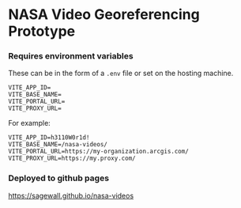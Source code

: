 # NASA Video Georeferencing Prototype

### Requires environment variables
These can be in the form of a `.env` file or set on the hosting machine.
```
VITE_APP_ID=
VITE_BASE_NAME=
VITE_PORTAL_URL=
VITE_PROXY_URL=
```

For example:
```
VITE_APP_ID=h3110W0r1d!
VITE_BASE_NAME=/nasa-videos/
VITE_PORTAL_URL=https://my-organization.arcgis.com/
VITE_PROXY_URL=https://my.proxy.com/
```

### Deployed to github pages

https://sagewall.github.io/nasa-videos
